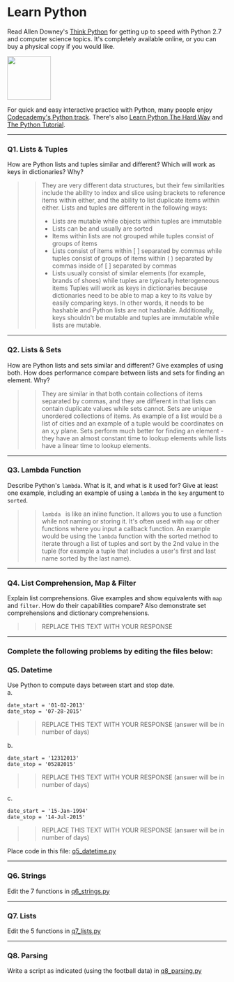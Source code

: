 # Learn Python

Read Allen Downey's [Think Python](http://www.greenteapress.com/thinkpython/) for getting up to speed with Python 2.7 and computer science topics. It's completely available online, or you can buy a physical copy if you would like.

<a href="http://www.greenteapress.com/thinkpython/"><img src="img/think_python.png" style="width: 100px;" target="_blank"></a>

For quick and easy interactive practice with Python, many people enjoy [Codecademy's Python track](http://www.codecademy.com/en/tracks/python). There's also [Learn Python The Hard Way](http://learnpythonthehardway.org/book/) and [The Python Tutorial](https://docs.python.org/2/tutorial/).

---

### Q1. Lists &amp; Tuples

How are Python lists and tuples similar and different? Which will work as keys in dictionaries? Why?

>> They are very different data structures, but their few similarities include the ability to index and slice using brackets to reference items within either, and the ability to list duplicate items within either. Lists and tuples are different in the following ways:
>> * Lists are mutable while objects within tuples are immutable
>> * Lists can be and usually are sorted
>> * Items within lists are not grouped while tuples consist of groups of items
>> * Lists consist of items within [ ] separated by commas while tuples consist of groups of items within ( ) separated by commas inside of [ ] separated by commas
>> * Lists usually consist of similar elements (for example, brands of shoes) while tuples are typically heterogeneous items
>> Tuples will work as keys in dictionaries because dictionaries need to be able to map a key to its value by easily comparing keys. In other words, it needs to be hashable and Python lists are not hashable. Additionally, keys shouldn't be mutable and tuples are immutable while lists are mutable.

---

### Q2. Lists &amp; Sets

How are Python lists and sets similar and different? Give examples of using both. How does performance compare between lists and sets for finding an element. Why?

>> They are similar in that both contain collections of items separated by commas, and they are different in that lists can contain duplicate values while sets cannot. Sets are unique unordered collections of items. As example of a list would be a list of cities and an example of a tuple would be coordinates on an x,y plane. Sets perform much better for finding an element - they have an almost constant time to lookup elements while lists have a linear time to lookup elements.

---

### Q3. Lambda Function

Describe Python's `lambda`. What is it, and what is it used for? Give at least one example, including an example of using a `lambda` in the `key` argument to `sorted`.

>> `lambda ` is like an inline function. It allows you to use a function while not naming or storing it. It's often used with `map` or other functions where you input a callback function. An example would be using the `lambda` function with the sorted method to iterate through a list of tuples and sort by the 2nd value in the tuple (for example a tuple that includes a user's first and last name sorted by the last name).

---

### Q4. List Comprehension, Map &amp; Filter

Explain list comprehensions. Give examples and show equivalents with `map` and `filter`. How do their capabilities compare? Also demonstrate set comprehensions and dictionary comprehensions.

>> REPLACE THIS TEXT WITH YOUR RESPONSE

---

### Complete the following problems by editing the files below:

### Q5. Datetime
Use Python to compute days between start and stop date.   
a.  

```
date_start = '01-02-2013'    
date_stop = '07-28-2015'
```

>> REPLACE THIS TEXT WITH YOUR RESPONSE (answer will be in number of days)

b.  
```
date_start = '12312013'  
date_stop = '05282015'  
```

>> REPLACE THIS TEXT WITH YOUR RESPONSE (answer will be in number of days)

c.  
```
date_start = '15-Jan-1994'      
date_stop = '14-Jul-2015'  
```

>> REPLACE THIS TEXT WITH YOUR RESPONSE  (answer will be in number of days)

Place code in this file: [q5_datetime.py](python/q5_datetime.py)

---

### Q6. Strings
Edit the 7 functions in [q6_strings.py](python/q6_strings.py)

---

### Q7. Lists
Edit the 5 functions in [q7_lists.py](python/q7_lists.py)

---

### Q8. Parsing
Write a script as indicated (using the football data) in [q8_parsing.py](python/q8_parsing.py)





